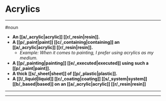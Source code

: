 # Acrylics
---
#noun
- **An [[a/_acrylic|acrylic]] [[r/_resin|resin]].**
- **A [[p/_paint|paint]] [[c/_containing|containing]] an [[a/_acrylic|acrylic]] [[r/_resin|resin]].**
	- _Example: When it comes to painting, I prefer using acrylics as my medium._
- **A [[p/_painting|painting]] [[e/_executed|executed]] using such a [[p/_paint|paint]].**
- **A thick [[s/_sheet|sheet]] of [[p/_plastic|plastic]].**
- **A [[l/_liquid|liquid]] [[c/_coating|coating]] [[s/_system|system]] [[b/_based|based]] on an [[a/_acrylic|acrylic]] [[r/_resin|resin]]**
---
---

